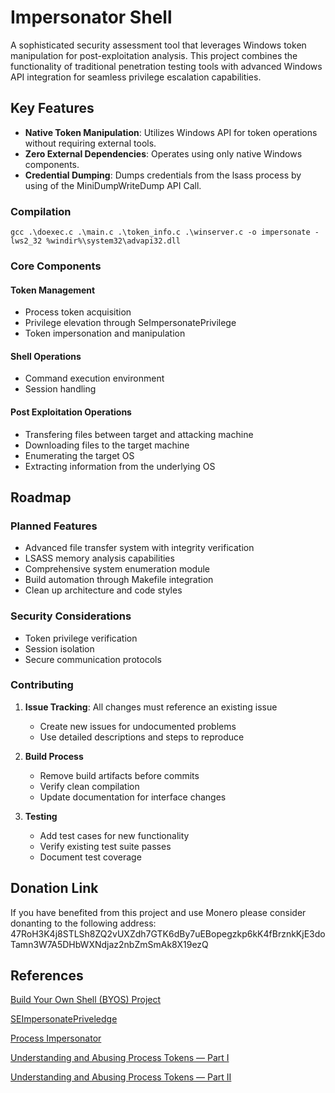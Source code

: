 # Impersonator Shell

A sophisticated security assessment tool that leverages Windows token manipulation for post-exploitation analysis. This project combines the functionality of traditional penetration testing tools with advanced Windows API integration for seamless privilege escalation capabilities.

## Key Features

- **Native Token Manipulation**: Utilizes Windows API for token operations without requiring external tools.
- **Zero External Dependencies**: Operates using only native Windows components.
- **Credential Dumping**:  Dumps credentials from the lsass process by using of the MiniDumpWriteDump API Call.

### Compilation

```
gcc .\doexec.c .\main.c .\token_info.c .\winserver.c -o impersonate -lws2_32 %windir%\system32\advapi32.dll
```

### Core Components

#### Token Management

- Process token acquisition
- Privilege elevation through SeImpersonatePrivilege
- Token impersonation and manipulation

#### Shell Operations

- Command execution environment
- Session handling

#### Post Exploitation Operations

- Transfering files between target and attacking machine
- Downloading files to the target machine
- Enumerating the target OS
- Extracting information from the underlying OS


## Roadmap

### Planned Features

- Advanced file transfer system with integrity verification
- LSASS memory analysis capabilities
- Comprehensive system enumeration module
- Build automation through Makefile integration
- Clean up architecture and code styles

### Security Considerations

- Token privilege verification
- Session isolation
- Secure communication protocols

### Contributing

1. **Issue Tracking**: All changes must reference an existing issue
   - Create new issues for undocumented problems
   - Use detailed descriptions and steps to reproduce

2. **Build Process**
   - Remove build artifacts before commits
   - Verify clean compilation
   - Update documentation for interface changes

3. **Testing**
   - Add test cases for new functionality
   - Verify existing test suite passes
   - Document test coverage

## Donation Link

If you have benefited from this project and use Monero please consider donanting to the following address:
47RoH3K4j8STLSh8ZQ2vUXZdh7GTK6dBy7uEBopegzkp6kK4fBrznkKjE3doTamn3W7A5DHbWXNdjaz2nbZmSmAk8X19ezQ

## References

[Build Your Own Shell (BYOS) Project](https://github.com/AleksaZatezalo/BYOS)

[SEImpersonatePriveledge](https://learn.microsoft.com/en-us/answers/questions/1087721/how-to-disable-seimpersonate-privilege-for-a-user)

[Process Impersonator](https://github.com/AleksaZatezalo/ProcessImpersonator)

[Understanding and Abusing Process Tokens — Part I](https://securitytimes.medium.com/understanding-and-abusing-process-tokens-part-i-ee51671f2cfa)

[Understanding and Abusing Process Tokens — Part II](https://securitytimes.medium.com/understanding-and-abusing-access-tokens-part-ii-b9069f432962)

